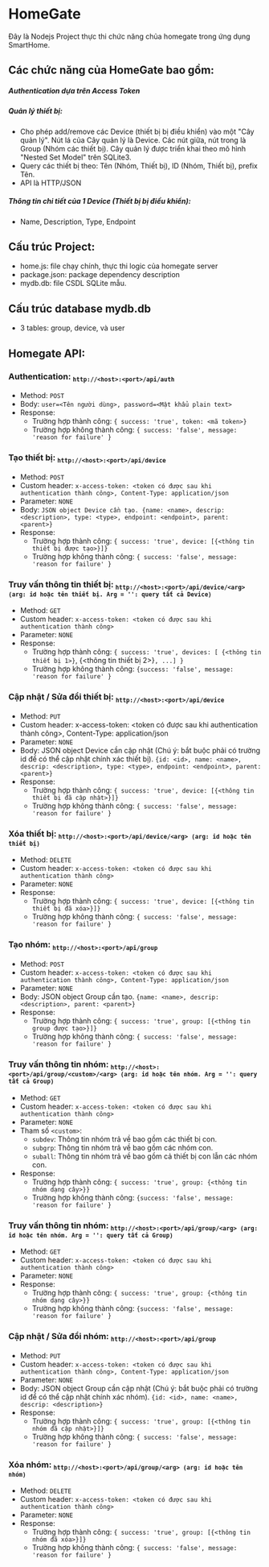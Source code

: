 # HomeGate

Đây là Nodejs Project thực thi chức năng chủa homegate trong ứng dụng SmartHome. 

## Các chức năng của HomeGate bao gồm:

##### Authentication dựa trên Access Token
##### Quản lý thiết bị:
   - Cho phép add/remove các Device (thiết bị bị điều khiển) vào một "Cây quản lý". Nút lá của Cây quản lý là Device. Các nút giữa, nút trong là Group (Nhóm các thiết bị). Cây quản lý được triển khai theo mô hình "Nested Set Model" trên SQLite3.
   - Query các thiết bị theo: Tên (Nhóm, Thiết bị), ID (Nhóm, Thiết bị), prefix Tên.
   - API là HTTP/JSON
##### Thông tin chi tiết của 1 Device (Thiết bị bị điều khiển):
   - Name, Description, Type, Endpoint

## Cấu trúc Project:

- home.js: file chạy chính, thực thi logic của homegate server
- package.json: package dependency description
- mydb.db: file CSDL SQLite mẫu.

## Cấu trúc database mydb.db
- 3 tables: group, device, và user

## Homegate API:
### Authentication: <sub>```http://<host>:<port>/api/auth```</sub>
  + Method: ```POST```
  + Body: ```user=<Tên người dùng>, password=<Mật khẩu plain text>```
  + Response:
	* Trường hợp thành công: ```{ success: 'true', token: <mã token>}```
	* Trường hợp không thành công: ```{ success: 'false', message: 'reason for failure' }```


### Tạo thiết bị: <sub>```http://<host>:<port>/api/device```</sub>
  + Method: ```POST```
  + Custom header: ```x-access-token: <token có được sau khi authentication thành công>, Content-Type: application/json```
  + Parameter: ```NONE```
  + Body: ```JSON object Device cần tạo. {name: <name>, descrip: <description>, type: <type>, endpoint: <endpoint>, parent: <parent>}```
  + Response:
	* Trường hợp thành công: ```{ success: 'true', device: [{<thông tin thiết bị được tạo>}]}```
	* Trường hợp không thành công: ```{ success: 'false', message: 'reason for failure' }```

### Truy vấn thông tin thiết bị: <sub>```http://<host>:<port>/api/device/<arg> (arg: id hoặc tên thiết bị. Arg = '': query tất cả Device)```</sub>
  + Method: ```GET```
  + Custom header: ```x-access-token: <token có được sau khi authentication thành công>```
  + Parameter: ```NONE```
  + Response:
	 * Trường hợp thành công: ```{ success: 'true', devices: [ {<thông tin thiết bị 1>}```, {<thông tin thiết bị 2>}```, ...] }```
	 * Trường hợp không thành công: ```{success: 'false', message: 'reason for failure' }```

### Cập nhật / Sửa đổi thiết bị: <sub>```http://<host>:<port>/api/device```</sub>
  + Method: ```PUT```
  + Custom header: x-access-token: <token có được sau khi authentication thành công>, Content-Type: application/json
  + Parameter: ```NONE```
  + Body: JSON object Device cần cập nhật (Chú ý: bắt buộc phải có trường id để có thể cập nhật chính xác thiết bị). ```{id: <id>, name: <name>, descrip: <description>, type: <type>, endpoint: <endpoint>, parent: <parent>}```
  + Response:
	* Trường hợp thành công: ```{ success: 'true', device: [{<thông tin thiết bị đã cập nhật>}]}```
	* Trường hợp không thành công: ```{ success: 'false', message: 'reason for failure' }```

### Xóa thiết bị: <sub>```http://<host>:<port>/api/device/<arg> (arg: id hoặc tên thiết bị)```</sub>
  + Method: ```DELETE```
  + Custom header: ```x-access-token: <token có được sau khi authentication thành công>```
  + Parameter: ```NONE```
  + Response:
	* Trường hợp thành công: ```{ success: 'true', device: [{<thông tin thiết bị đã xóa>}]}```
	* Trường hợp không thành công: ```{ success: 'false', message: 'reason for failure' }```

### Tạo nhóm: <sub>```http://<host>:<port>/api/group```</sub>
  + Method: ```POST```
  + Custom header: ```x-access-token: <token có được sau khi authentication thành công>, Content-Type: application/json```
  + Parameter: ```NONE```
  + Body: JSON object Group cần tạo. ```{name: <name>, descrip: <description>, parent: <parent>}```
  + Response:
	* Trường hợp thành công: ```{ success: 'true', group: [{<thông tin group được tạo>}]}```
	* Trường hợp không thành công: ```{ success: 'false', message: 'reason for failure' }```

### Truy vấn thông tin nhóm: <sub>```http://<host>:<port>/api/group/<custom>/<arg> (arg: id hoặc tên nhóm. Arg = '': query tất cả Group)```</sub>
  + Method: ```GET```
  + Custom header: ```x-access-token: <token có được sau khi authentication thành công>```
  + Parameter: ```NONE```
  + Tham số ```<custom>```:
  	* ```subdev```: Thông tin nhóm trả về bao gồm các thiết bị con.
  	* ```subgrp```: Thông tin nhóm trả về bao gồm các nhóm con.
  	* ```suball```: Thông tin nhóm trả về bao gồm cả thiết bị con lẫn các nhóm con.
  + Response:
	 * Trường hợp thành công: ```{ success: 'true', group: {<thông tin nhóm dạng cây>}}```
	 * Trường hợp không thành công: ```{success: 'false', message: 'reason for failure' }```

### Truy vấn thông tin nhóm: <sub>```http://<host>:<port>/api/group/<arg> (arg: id hoặc tên nhóm. Arg = '': query tất cả Group)```</sub>
  + Method: ```GET```
  + Custom header: ```x-access-token: <token có được sau khi authentication thành công>```
  + Parameter: ```NONE```
  + Response:
	 * Trường hợp thành công: ```{ success: 'true', group: {<thông tin nhóm dạng cây>}}```
	 * Trường hợp không thành công: ```{success: 'false', message: 'reason for failure' }```

### Cập nhật / Sửa đổi nhóm: <sub>```http://<host>:<port>/api/group```</sub>
  + Method: ```PUT```
  + Custom header: ```x-access-token: <token có được sau khi authentication thành công>, Content-Type: application/json```
  + Parameter: ```NONE```
  + Body: JSON object Group cần cập nhật (Chú ý: bắt buộc phải có trường id để có thể cập nhật chính xác nhóm). ```{id: <id>, name: <name>, descrip: <description>}```
  + Response:
	* Trường hợp thành công: ```{ success: 'true', group: [{<thông tin nhóm đã cập nhật>}]}```
	* Trường hợp không thành công: ```{ success: 'false', message: 'reason for failure' }```

### Xóa nhóm: <sub>```http://<host>:<port>/api/group/<arg> (arg: id hoặc tên nhóm)```</sub>
  + Method: ```DELETE```
  + Custom header: ```x-access-token: <token có được sau khi authentication thành công>```
  + Parameter: ```NONE```
  + Response:
	* Trường hợp thành công: ```{ success: 'true', group: [{<thông tin nhóm đã xóa>}]}```
	* Trường hợp không thành công: ```{ success: 'false', message: 'reason for failure' }```
